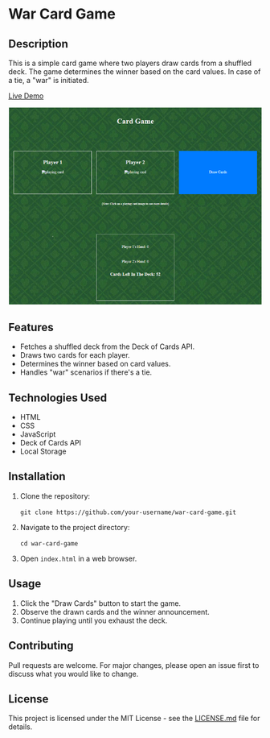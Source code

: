 # War Card Game

## Description

This is a simple card game where two players draw cards from a shuffled deck. The game determines the winner based on the card values. In case of a tie, a "war" is initiated.

[Live Demo](war-card-game-horatio.netlify.app)

![War Card Game](img/card-game.png)

## Features

- Fetches a shuffled deck from the Deck of Cards API.
- Draws two cards for each player.
- Determines the winner based on card values.
- Handles "war" scenarios if there's a tie.

## Technologies Used

- HTML
- CSS
- JavaScript
- Deck of Cards API
- Local Storage

## Installation

1. Clone the repository:

    `
    git clone https://github.com/your-username/war-card-game.git
    `

2. Navigate to the project directory:

    `
    cd war-card-game
    `


3. Open `index.html` in a web browser.

## Usage

1. Click the "Draw Cards" button to start the game.
2. Observe the drawn cards and the winner announcement.
3. Continue playing until you exhaust the deck.

## Contributing

Pull requests are welcome. For major changes, please open an issue first to discuss what you would like to change.

## License

This project is licensed under the MIT License - see the [LICENSE.md](LICENSE.md) file for details.
